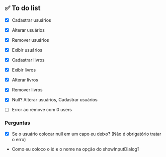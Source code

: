 ## ✅ To do list
- [X] Cadastrar usuários
- [X] Alterar usuários
- [X] Remover usuários
- [X] Exibir usuários

- [X] Cadastrar livros
- [X] Exibir livros
- [X] Alterar livros
- [X] Remover livros

- [X] Null? Alterar usuários, Cadastrar usuários
- [ ] Error ao remove com 0 users

### Perguntas
- [x] Se o usuário colocar null em um capo eu deixo? (Não é obrigatório tratar o erro)
- Como eu coloco o id e o nome na opção do showInputDialog?